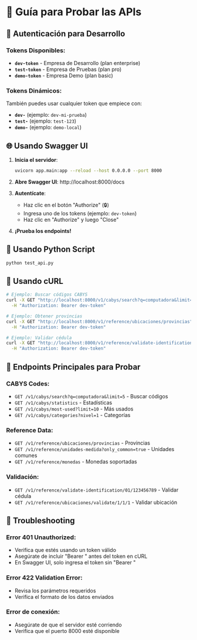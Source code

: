 # 🧪 Guía para Probar las APIs

## 🔑 Autenticación para Desarrollo

### Tokens Disponibles:
- **`dev-token`** - Empresa de Desarrollo (plan enterprise)
- **`test-token`** - Empresa de Pruebas (plan pro)  
- **`demo-token`** - Empresa Demo (plan basic)

### Tokens Dinámicos:
También puedes usar cualquier token que empiece con:
- **`dev-`** (ejemplo: `dev-mi-prueba`)
- **`test-`** (ejemplo: `test-123`)
- **`demo-`** (ejemplo: `demo-local`)

## 🌐 Usando Swagger UI

1. **Inicia el servidor**:
   ```bash
   uvicorn app.main:app --reload --host 0.0.0.0 --port 8000
   ```

2. **Abre Swagger UI**: http://localhost:8000/docs

3. **Autentícate**:
   - Haz clic en el botón "Authorize" (🔒)
   - Ingresa uno de los tokens (ejemplo: `dev-token`)
   - Haz clic en "Authorize" y luego "Close"

4. **¡Prueba los endpoints!**

## 🐍 Usando Python Script

```bash
python test_api.py
```

## 📡 Usando cURL

```bash
# Ejemplo: Buscar códigos CABYS
curl -X GET "http://localhost:8000/v1/cabys/search?q=computadora&limit=5" \
  -H "Authorization: Bearer dev-token"

# Ejemplo: Obtener provincias
curl -X GET "http://localhost:8000/v1/reference/ubicaciones/provincias" \
  -H "Authorization: Bearer dev-token"

# Ejemplo: Validar cédula
curl -X GET "http://localhost:8000/v1/reference/validate-identification/01/123456789" \
  -H "Authorization: Bearer dev-token"
```

## 🧪 Endpoints Principales para Probar

### CABYS Codes:
- `GET /v1/cabys/search?q=computadora&limit=5` - Buscar códigos
- `GET /v1/cabys/statistics` - Estadísticas
- `GET /v1/cabys/most-used?limit=10` - Más usados
- `GET /v1/cabys/categories?nivel=1` - Categorías

### Reference Data:
- `GET /v1/reference/ubicaciones/provincias` - Provincias
- `GET /v1/reference/unidades-medida?only_common=true` - Unidades comunes
- `GET /v1/reference/monedas` - Monedas soportadas

### Validación:
- `GET /v1/reference/validate-identification/01/123456789` - Validar cédula
- `GET /v1/reference/ubicaciones/validate/1/1/1` - Validar ubicación

## 🔧 Troubleshooting

### Error 401 Unauthorized:
- Verifica que estés usando un token válido
- Asegúrate de incluir "Bearer " antes del token en cURL
- En Swagger UI, solo ingresa el token sin "Bearer "

### Error 422 Validation Error:
- Revisa los parámetros requeridos
- Verifica el formato de los datos enviados

### Error de conexión:
- Asegúrate de que el servidor esté corriendo
- Verifica que el puerto 8000 esté disponible